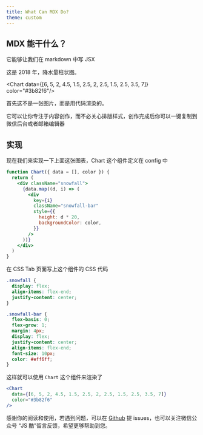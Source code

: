 ```yaml
---
title: What Can MDX Do?
theme: custom
---
```


## MDX 能干什么？

它能够让我们在 markdown 中写 JSX

这是 2018 年，降水量柱状图。

<Chart data={[6, 5, 2, 4.5, 1.5, 2.5, 2, 2.5, 1.5, 2.5, 3.5, 7]} color="#3b82f6"/>

首先这不是一张图片，而是用代码渲染的。

它可以让你专注于内容创作，而不必关心排版样式，创作完成后你可以一键复制到微信后台或者邮箱编辑器

## 实现

现在我们来实现一下上面这张图表，Chart 这个组件定义在 config 中

```jsx
function Chart({ data = [], color }) {
  return (
    <div className="snowfall">
      {data.map((d, i) => (
        <div
          key={i}
          className="snowfall-bar"
          style={{
            height: d * 20,
            backgroundColor: color,
          }}
        />
      ))}
    </div>
  )
}
```

在 CSS Tab 页面写上这个组件的 CSS 代码

```css
.snowfall {
  display: flex;
  align-items: flex-end;
  justify-content: center;
}

.snowfall-bar {
  flex-basis: 0;
  flex-grow: 1;
  margin: 4px;
  display: flex;
  justify-content: center;
  align-items: flex-end;
  font-size: 10px;
  color: #eff6ff;
}
```

这样就可以使用 `Chart` 这个组件来渲染了

```jsx
<Chart
  data={[6, 5, 2, 4.5, 1.5, 2.5, 2, 2.5, 1.5, 2.5, 3.5, 7]}
  color="#3b82f6"
/>
```

感谢你的阅读和使用，若遇到问题，可以在 [Github](https://github.com/maqi1520/mdx-notes) 提 issues，也可以关注微信公众号 “JS 酷”留言反馈，希望更够帮助到您。
